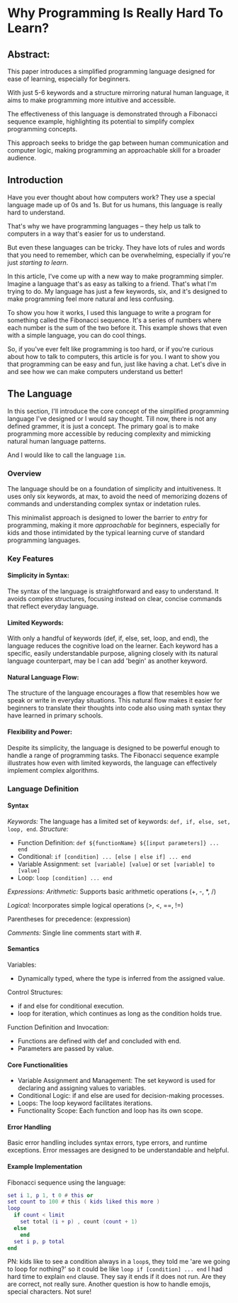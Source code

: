# Why Programming Is Really Hard To Learn?

## Abstract:

This paper introduces a simplified programming language designed for ease of learning, especially for beginners. 

With just 5-6 keywords and a structure mirroring natural human language, it aims to make programming more intuitive and accessible. 

The effectiveness of this language is demonstrated through a Fibonacci sequence example, highlighting its potential to simplify complex programming concepts. 

This approach seeks to bridge the gap between human communication and computer logic, making programming an approachable skill for a broader audience.

## Introduction
Have you ever thought about how computers work? They use a special language made up of 0s and 1s. But for us humans, this language is really hard to understand. 

That's why we have programming languages – they help us talk to computers in a way that's easier for us to understand. 

But even these languages can be tricky. They have lots of rules and words that you need to remember, which can be overwhelming, especially if you're just *starting to learn*.

In this article, I've come up with a new way to make programming simpler. Imagine a language that's as easy as talking to a friend. That's what I'm trying to do. My language has just a few keywords, six, and it's designed to make programming feel more natural and less confusing.

To show you how it works, I used this language to write a program for something called the Fibonacci sequence. It's a series of numbers where each number is the sum of the two before it. This example shows that even with a simple language, you can do cool things.

So, if you've ever felt like programming is too hard, or if you're curious about how to talk to computers, this article is for you. I want to show you that programming can be easy and fun, just like having a chat. Let's dive in and see how we can make computers understand us better!

## The Language

In this section, I'll introduce the core concept of the simplified programming language I've designed or I would say thought. Till now, there is not any defined grammer, it is just a concept. The primary goal is to make programming more accessible by reducing complexity and mimicking natural human language patterns. 

And I would like to call the language `1im`.

### Overview
The language should be on a foundation of simplicity and intuitiveness. It uses only six keywords, at max, to avoid the need of memorizing dozens of commands and understanding complex syntax or indetation rules. 

This minimalist approach is designed to lower the barrier to *entry* for programming, making it more *approachable* for beginners, especially for kids and those intimidated by the typical learning curve of standard programming languages.

### Key Features

#### Simplicity in Syntax: 
The syntax of the language is straightforward and easy to understand. It avoids complex structures, focusing instead on clear, concise commands that reflect everyday language.

#### Limited Keywords: 
With only a handful of keywords (def, if, else, set, loop, and end), the language reduces the cognitive load on the learner. Each keyword has a specific, easily understandable purpose, aligning closely with its natural language counterpart, may be I can add 'begin' as another keyword. 

#### Natural Language Flow: 
The structure of the language encourages a flow that resembles how we speak or write in everyday situations. This natural flow makes it easier for beginners to translate their thoughts into code also using math syntax they have learned in primary schools.

#### Flexibility and Power: 
Despite its simplicity, the language is designed to be powerful enough to handle a range of programming tasks. The Fibonacci sequence example illustrates how even with limited keywords, the language can effectively implement complex algorithms.

### Language Definition
#### Syntax

*Keywords:* The language has a limited set of keywords: ```def, if, else, set, loop, end```.
*Structure:*
- Function Definition: ```def ${functionName} ${[input parameters]} ... end```
- Conditional: ```if [condition] ... [else | else if] ... end```
- Variable Assignment: ```set [variable] [value]``` or ```set [variable] to [value]```
- Loop: ```loop [condition] ... end```


*Expressions:*
*Arithmetic:* Supports basic arithmetic operations (+, -, *, /)

*Logical:* Incorporates simple logical operations (>, <, ==, !=)

Parentheses for precedence: (expression)

*Comments:* Single line comments start with #.

#### Semantics

Variables: 
- Dynamically typed, where the type is inferred from the assigned value.

Control Structures: 
- if and else for conditional execution.
- loop for iteration, which continues as long as the condition holds true.
 
Function Definition and Invocation:
- Functions are defined with def and concluded with end.
- Parameters are passed by value.

#### Core Functionalities
- Variable Assignment and Management: The set keyword is used for declaring and assigning values to variables.
- Conditional Logic: if and else are used for decision-making processes.
- Loops: The loop keyword facilitates iterations.
- Functionality Scope: Each function and loop has its own scope.

#### Error Handling
Basic error handling includes syntax errors, type errors, and runtime exceptions.
Error messages are designed to be understandable and helpful.

#### Example Implementation

Fibonacci sequence using the language:
```lua
set i 1, p 1, t 0 # this or
set count to 100 # this ( kids liked this more )
loop 
  if count < limit
    set total (i + p) , count (count + 1)
  else 
    end 
  set i p, p total
end
```
PN: 
kids like to see a condition always in a `loop`s, they told me 'are we going to loop for nothing?'
so it could be like `loop if [condition] ... end`
I had hard time to explain `end` clause. They say it ends if it does not run. Are they are correct, not really sure.
Another question is how to handle emojis, special characters. Not sure!
